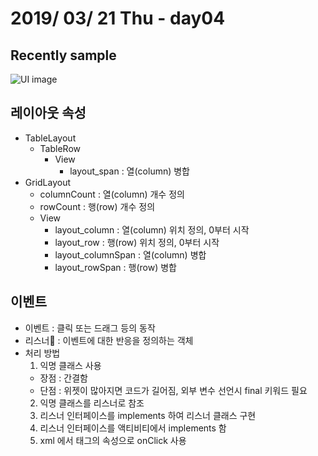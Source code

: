 # 2019/ 03/ 21 Thu - day04
## Recently sample
![UI image](https://github.com/pby2017/study-drawer-layout-app/blob/master/README_image/day04.gif)
## 레이아웃 속성
* TableLayout
  * TableRow
    * View
      * layout_span : 열(column) 병합
* GridLayout
  * columnCount : 열(column) 개수 정의
  * rowCount : 행(row) 개수 정의
  * View
    * layout_column : 열(column) 위치 정의, 0부터 시작
    * layout_row : 행(row) 위치 정의, 0부터 시작
    * layout_columnSpan : 열(column) 병합
    * layout_rowSpan : 행(row) 병합
## 이벤트
* 이벤트 : 클릭 또는 드래그 등의 동작
* 리스너 : 이벤트에 대한 반응을 정의하는 객체
* 처리 방법
  1. 익명 클래스 사용
    * 장점 : 간결함
    * 단점 : 위젯이 많아지면 코드가 길어짐, 외부 변수 선언시 final 키워드 필요
  2. 익명 클래스를 리스너로 참조
  3. 리스너 인터페이스를 implements 하여 리스너 클래스 구현
  4. 리스너 인터페이스를 액티비티에서 implements 함
  5. xml 에서 태그의 속성으로 onClick 사용